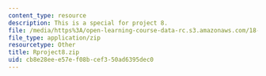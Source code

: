 ```yaml
---
content_type: resource
description: This is a special for project 8.
file: /media/https%3A/open-learning-course-data-rc.s3.amazonaws.com/18-443-statistics-for-applications-spring-2015/cb8e28eee57ef08bcef350ad6395dec0_Rproject8.zip
file_type: application/zip
resourcetype: Other
title: Rproject8.zip
uid: cb8e28ee-e57e-f08b-cef3-50ad6395dec0
---
```


